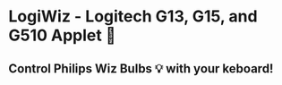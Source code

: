 # LogiWiz - Logitech G13, G15, and G510 Applet :high_brightness:
## Control Philips Wiz Bulbs :bulb: with your keboard! 
